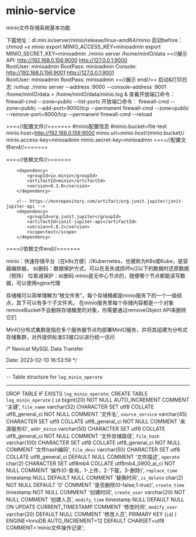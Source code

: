 # minio-service
minio文件存储系统基本功能


下载地址：dl.min.io/server/minio/release/linux-amd64/minio
启动before：
chmod +x minio
export MINIO_ACCESS_KEY=minioadmin
export MINIO_SECRET_KEY=minioadmin
./minio server /home/minIO/data
==//展示
API: http://192.168.0.156:9000  http://127.0.0.1:9000           
RootUser: minioadmin
RootPass: minioadmin
Console: http://192.168.0.156:9001 http://127.0.0.1:9001      
RootUser: minioadmin
RootPass: minioadmin
==//展示 end//==
启动&打印日志:
nohup ./minio server --address :9000 --console-address :9001 /home/minIO/data > /home/minIO/data/minio.log &
查看开放端口命令：
firewall-cmd --zone=public --list-ports
开放端口命令：
firewall-cmd --zone=public --add-port=9000/tcp --permanent
firewall-cmd --zone=public --remove-port=9000/tcp --permanent
firewall-cmd --reload

====//配置文件//=======
#minio配置信息
#minio.bucket=file-test
minio.host=http://192.168.0.156:9000
minio.url=${minio.host}/${minio.bucket}/
minio.access-key=minioadmin
minio.secret-key=minioadmin
====//配置文件end//=======

====//依赖文件//=======
<!-- https://mvnrepository.com/artifact/io.minio/minio -->
        <dependency>
            <groupId>io.minio</groupId>
            <artifactId>minio</artifactId>
            <version>8.3.0</version>
        </dependency>

        <!-- https://mvnrepository.com/artifact/org.junit.jupiter/junit-jupiter-api -->
        <dependency>
            <groupId>org.junit.jupiter</groupId>
            <artifactId>junit-jupiter-api</artifactId>
            <version>5.8.2</version>
            <scope>test</scope>
        </dependency>
====//依赖文件end//=======


minio：快速存储平台（在k8s方便）//Kubernetes，也被称为K8s或Kube，是容器编排器。
纠删码：数据保护方式，可以在丢失或损坏n/2以下的数据时还原数据（矩阵）
位衰减保护：纠删码
minio是无中心节点的，随便哪个节点都能读写数据，可以使用nginx代理

存储桶可以简单理解为“根文件夹”，每个存储桶都是minio服务下的一个一级结点，其下可以有多个子文件夹。
在minio服务里每个存储内容都是一个对象
removeBucket不会删除存储桶里的对象，你需要通过removeObject API来删除它们

MinIO分布式集群是指在多个服务器节点均部署MinIO服务，并将其组建为分布式存储集群，对外提供标准S3接口以进行统一访问


/*
Navicat MySQL Data Transfer

Date: 2023-02-10 16:53:59
*/


-- ----------------------------
-- Table structure for `log_minio_operate`
-- ----------------------------
DROP TABLE IF EXISTS `log_minio_operate`;
CREATE TABLE `log_minio_operate` (
`id` bigint(20) NOT NULL AUTO_INCREMENT COMMENT '主键',
`file_name` varchar(32) CHARACTER SET utf8 COLLATE utf8_general_ci NOT NULL COMMENT '文件名',
`source_service` varchar(45) CHARACTER SET utf8 COLLATE utf8_general_ci NOT NULL COMMENT '来源服务ID',
`addr_minio` varchar(50) CHARACTER SET utf8 COLLATE utf8_general_ci NOT NULL COMMENT '文件存储路径',
`file_hash` varchar(100) CHARACTER SET utf8 COLLATE utf8_general_ci NOT NULL COMMENT '文件hash编码',
`file_desc` varchar(50) CHARACTER SET utf8 COLLATE utf8_general_ci DEFAULT NULL COMMENT '文件描述',
`operate` char(2) CHARACTER SET utf8mb4 COLLATE utf8mb4_0900_ai_ci NOT NULL COMMENT '操作(0-查询，1-上传，2-下载，3-删除)',
`replace_time` timestamp NULL DEFAULT NULL COMMENT '替换时间',
`is_delete` char(2) NOT NULL DEFAULT '0' COMMENT '是否删除(0-false;1-true)',
`create_time` timestamp NOT NULL COMMENT '创建时间',
`create_user` varchar(20) NOT NULL COMMENT '创建人员',
`modify_time` timestamp NULL DEFAULT NULL ON UPDATE CURRENT_TIMESTAMP COMMENT '修改时间',
`modify_user` varchar(20) DEFAULT NULL COMMENT '修改人员',
PRIMARY KEY (`id`)
) ENGINE=InnoDB AUTO_INCREMENT=12 DEFAULT CHARSET=utf8 COMMENT='minio文件操作记录';
